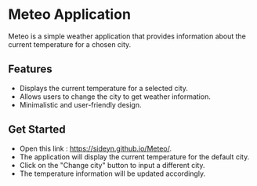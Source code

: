 # Meteo Application

Meteo is a simple weather application that provides information about the current temperature for a chosen city.

## Features
- Displays the current temperature for a selected city.
- Allows users to change the city to get weather information.
- Minimalistic and user-friendly design.

## Get Started

- Open this link : https://sideyn.github.io/Meteo/.
- The application will display the current temperature for the default city.
- Click on the "Change city" button to input a different city.
- The temperature information will be updated accordingly.
